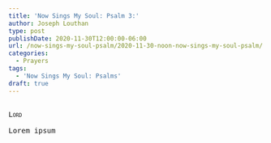 ```yaml
---
title: 'Now Sings My Soul: Psalm 3:'
author: Joseph Louthan
type: post
publishDate: 2020-11-30T12:00:00-06:00
url: /now-sings-my-soul-psalm/2020-11-30-noon-now-sings-my-soul-psalm/
categories:
  - Prayers
tags:
  - 'Now Sings My Soul: Psalms'
draft: true
---
```


<pre>
<div style="font-variant: small-caps;">
Lord
</div>
Lorem ipsum
</pre>
